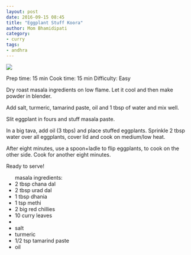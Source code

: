 ```yaml
---
layout: post
date: 2016-09-15 08:45
title: "Eggplant Stuff Koora"
author: Mom Bhamidipati
category:
- curry
tags:
- andhra
---
```


<img src="png/c769317da2647831507ca73563aff487.png" />

Prep time: 15 min
Cook time: 15 min
Difficulty: Easy

Dry roast masala ingredients on low flame. Let it cool and then make powder in blender.

Add salt, turmeric, tamarind paste, oil and 1 tbsp of water and mix well.

Slit eggplant in fours and stuff masala paste.

In a big tava, add oil (3 tbps) and place stuffed eggplants. Sprinkle 2 tbsp water over all eggplants, cover lid and cook on medium/low heat.

After eight minutes, use a spoon+ladle to flip eggplants, to cook on the other side. Cook for another eight minutes.

Ready to serve!

<ul>
    masala ingredients:</li>
    <li>2 tbsp chana dal</li>
    <li>2 tbsp urad dal</li>
    <li>1 tbsp dhania</li>
    <li>1 tsp methi</li>
    <li>2 big red chillies</li>
    <li>10 curry leaves</li>
    <li></li>
    <li>salt</li>
    <li>turmeric</li>
    <li>1/2 tsp tamarind paste</li>
    <li>oil</li>
</ul>